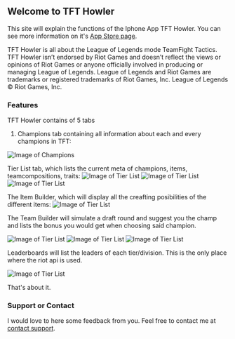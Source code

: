 ## Welcome to TFT Howler

This site will explain the functions of the Iphone App TFT Howler. You can see more information on it's [App Store page](https://apps.apple.com/ke/app/tft-howler/id1475359764).

TFT Howler is all about the League of Legends mode TeamFight Tactics. TFT Howler isn’t endorsed by Riot Games and doesn’t reflect the views or opinions of Riot Games
or anyone officially involved in producing or managing League of Legends. League of Legends and Riot Games are
trademarks or registered trademarks of Riot Games, Inc. League of Legends © Riot Games, Inc.

### Features

TFT Howler contains of 5 tabs
1. Champions tab containing all information about each and every champions in TFT:

![Image of Champions](https://is3-ssl.mzstatic.com/image/thumb/Purple113/v4/b9/79/08/b9790812-1c9c-ec76-a683-1824e2d93ded/pr_source.png/230x0w.jpg)

Tier List tab, which lists the current meta of champions, items, teamcompositions, traits:
![Image of Tier List](https://is3-ssl.mzstatic.com/image/thumb/Purple123/v4/d6/21/c3/d621c38e-914f-4fec-77c9-678be304fb6d/pr_source.png/230x0w.jpg)
![Image of Tier List](https://is4-ssl.mzstatic.com/image/thumb/Purple123/v4/6e/c1/c2/6ec1c241-1529-ee4e-9592-be00ce4a443b/pr_source.png/230x0w.jpg)
![Image of Tier List](https://is2-ssl.mzstatic.com/image/thumb/Purple123/v4/ce/10/b9/ce10b950-4cf8-57d6-9311-7dce4ce98357/pr_source.png/230x0w.jpg)

The Item Builder, which will display all the creafting posibilities of the different items:
![Image of Tier List](https://is5-ssl.mzstatic.com/image/thumb/Purple123/v4/59/cc/ef/59ccef73-f331-fe1a-70b0-b227b8ac908c/pr_source.png/230x0w.jpg)

The Team Builder will simulate a draft round and suggest you the champ and lists the bonus you would get when choosing said champion.

![Image of Tier List](https://is1-ssl.mzstatic.com/image/thumb/Purple113/v4/82/5c/43/825c4344-7118-3720-225c-887e36c1005c/pr_source.png/230x0w.jpg)
![Image of Tier List](https://is3-ssl.mzstatic.com/image/thumb/Purple123/v4/84/fd/7a/84fd7aef-688a-fa3b-3e04-c9c734335f86/pr_source.png/230x0w.jpg)
![Image of Tier List](https://is1-ssl.mzstatic.com/image/thumb/Purple113/v4/5e/94/09/5e94092d-cc97-f27b-ee2d-919da18ac11f/pr_source.png/230x0w.jpg)

Leaderboards will list the leaders of each tier/division. This is the only place where the riot api is used.

![Image of Tier List](http://lazyson.com/leaderboard.png)


That's about it.

### Support or Contact

I would love to here some feedback from you. Feel free to contact me at [contact support](mailto:support@deckhowler.com).
